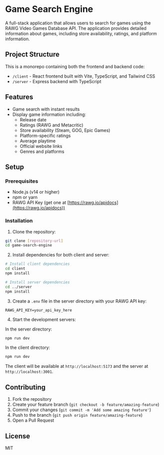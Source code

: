 # Game Search Engine

A full-stack application that allows users to search for games using the RAWG Video Games Database API. The application provides detailed information about games, including store availability, ratings, and platform information.

## Project Structure

This is a monorepo containing both the frontend and backend code:

- `/client` - React frontend built with Vite, TypeScript, and Tailwind CSS
- `/server` - Express backend with TypeScript

## Features

- Game search with instant results
- Display game information including:
  - Release date
  - Ratings (RAWG and Metacritic)
  - Store availability (Steam, GOG, Epic Games)
  - Platform-specific ratings
  - Average playtime
  - Official website links
  - Genres and platforms

## Setup

### Prerequisites

- Node.js (v14 or higher)
- npm or yarn
- RAWG API Key (get one at [https://rawg.io/apidocs](https://rawg.io/apidocs))

### Installation

1. Clone the repository:

```bash
git clone [repository-url]
cd game-search-engine
```

2. Install dependencies for both client and server:

```bash
# Install client dependencies
cd client
npm install

# Install server dependencies
cd ../server
npm install
```

3. Create a `.env` file in the server directory with your RAWG API key:

```
RAWG_API_KEY=your_api_key_here
```

4. Start the development servers:

In the server directory:

```bash
npm run dev
```

In the client directory:

```bash
npm run dev
```

The client will be available at `http://localhost:5173` and the server at `http://localhost:3001`.

## Contributing

1. Fork the repository
2. Create your feature branch (`git checkout -b feature/amazing-feature`)
3. Commit your changes (`git commit -m 'Add some amazing feature'`)
4. Push to the branch (`git push origin feature/amazing-feature`)
5. Open a Pull Request

## License

MIT
